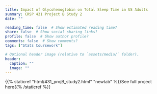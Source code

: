 ```yaml
---
title: Impact of Glycohemoglobin on Total Sleep Time in US Adults
summary: CRSP 431 Project B Study 2
date: ""

reading_time: false  # Show estimated reading time?
share: false  # Show social sharing links?
profile: false  # Show author profile?
comments: false  # Show comments?
tags: ["Stats Coursework"]

# Optional header image (relative to `assets/media/` folder).
header:
  caption: ""
  image: ""
---
```


{{% staticref "html/431_projB_study2.html" "newtab" %}}See full project here{{% /staticref %}}
